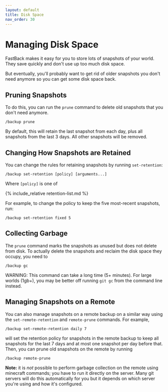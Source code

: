 ```yaml
---
layout: default
title: Disk Space
nav_order: 30
---
```


# Managing Disk Space

FastBack makes it easy for you to store lots of snapshots of your world. They save quickly
and don't use up too much disk space.

But eventually, you'll probably want to get rid of older snapshots you don't need anymore so
you can get some disk space back.

## Pruning Snapshots

To do this, you can run the `prune` command to delete old snapshots that you don't need anymore.

```
/backup prune
```

By default, this will retain the last snapshot from each day, plus all snapshots
from the last 3 days. All other snapshots will be removed.

## Changing How Snapshots are Retained

You can change the rules for retaining snapshots by running `set-retention`:

```
/backup set-retention [policy] [arguments...]
```

Where `[policy]` is one of

{% include_relative retention-list.md %}

For example, to change the policy to keep the five most-recent snapshots, run:

```
/backup set-retention fixed 5
```

## Collecting Garbage

The `prune` command marks the snapshots as unused but does not delete from disk.
To actually delete the snapshots and reclaim the disk space they occupy, you need to

```
/backup gc
```

WARNING: This command can take a long time (5+ minutes).  For large worlds (1gb+), 
you may be better off running `git gc` from the command line instead.

## Managing Snapshots on a Remote

You can also manage snapshots on a remote backup on a similar way using the
`set-remote-retention` and `remote-prune` commands. For example,

```
/backup set-remote-retention daily 7
```

will set the retention policy for snapshots in the remote backup to keep all snapshots for the last 7 days
and at most one snapshot per day before that. Then, you can prune old snapshots on the remote by
running

```
/backup remote-prune
```

**Note:** it is *not* possible to perform garbage collection on the remote using minecraft commands; you have
to run it directly on the server. Many git servers will do this automatically for you but it depends on which
server you're using and how it's configured.
